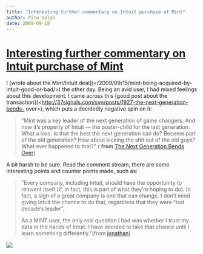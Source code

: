 ```yaml
---
title: "Interesting further commentary on Intuit purchase of Mint"
author: Pito Salas
date: 2009-09-18
---
```

# [Interesting further commentary on Intuit purchase of Mint](None)




I [wrote about the Mint/Intuit deal](</2009/09/15/mint-being-acquired-by-
intuit-good-or-bad/>) the other day. Being an avid user, I had mixed feelings
about this development. I came across this [good post about the
transaction](<http://37signals.com/svn/posts/1927-the-next-generation-bends-
over>), which puts a decidedly negative spin on it:

> "Mint was a key leader of the next generation of game changers. And now it’s
> property of Intuit — the poster-child for the last generation. What a loss.
> Is that the best the next generation can do? Become part of the old
> generation? How about kicking the shit out of the old guys? What ever
> happened to that?" ( **from** [The Next Generation Bends
> Over](<http://37signals.com/svn/posts/1927-the-next-generation-bends-over>))

A bit harsh to be sure. Read the comment stream, there are some interesting
points and counter points made, such as:

> "Every company, including Intuit, should have the opportunity to reinvent
> itself (if, in fact, this is part of what they’re hoping to do). In fact, a
> sign of a great company is one that can change. I don’t mind giving Intuit
> the chance to do that, regardless that they were “last decade’s leader”.
>
> As a MINT user, the only real question I had was whether I trust my data in
> the hands of Intuit. I have decided to take that chance until I learn
> something differently."(from [jonathan](<http://blog.oceanic.com.fj/>))

![](https://i0.wp.com/img.zemanta.com/pixy.gif?w=584)


